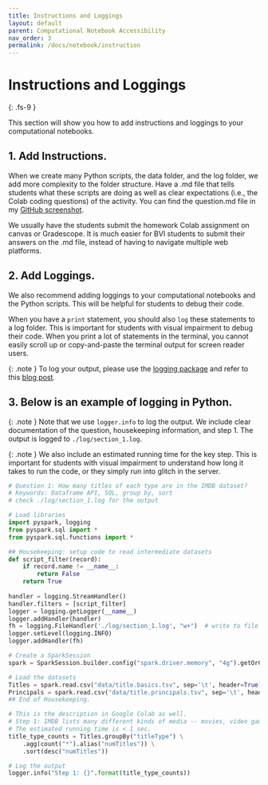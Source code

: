 ```yaml
---
title: Instructions and Loggings
layout: default
parent: Computational Notebook Accessibility
nav_order: 3
permalink: /docs/notebook/instruction
---
```


# Instructions and Loggings
{: .fs-9 }

This section will show you how to add instructions and loggings to your computational notebooks.

## 1. Add Instructions.

When we create many Python scripts, the data folder, and the log folder, we add more complexity to the folder structure. Have a .md file that tells students what these scripts are doing as well as clear expectations (i.e., the Colab coding questions) of the activity. You can find the question.md file in my [GitHub screenshot]({{site.baseurl}}/docs/notebook/organize#2-divide-the-colab-document-into-separate-python-scripts).

We usually have the students submit the homework Colab assignment on canvas or Gradescope. It is much easier for BVI students to submit their answers on the .md file, instead of having to navigate multiple web platforms. 

## 2. Add Loggings.

We also recommend adding loggings to your computational notebooks and the Python scripts. This will be helpful for students to debug their code. 

When you have a `print` statement, you should also `log` these statements to a log folder. This is important for students with visual impairment to debug their code. When you print a lot of statements in the terminal, you cannot easily scroll up or copy-and-paste the terminal output for screen reader users. 

{: .note }
To log your output, please use the [logging package](https://docs.python.org/3/library/logging.html) and refer to this [blog post](https://towardsdatascience.com/stop-using-print-and-start-using-logging-a3f50bc8ab0). 


## 3. Below is an example of logging in Python. 

{: .note }
Note that we use `logger.info` to log the output. We include clear documentation of the question, housekeeping information, and step 1. The output is logged to `./log/section_1.log`. 

{: .note }
We also include an estimated running time for the key step. This is important for students with visual impairment to understand how long it takes to run the code, or they simply run into glitch in the server.


```python
# Question 1: How many titles of each type are in the IMDB dataset?
# Keywords: Dataframe API, SQL, group by, sort
# check ./log/section_1.log for the output

# Load libraries
import pyspark, logging
from pyspark.sql import *
from pyspark.sql.functions import *

## Housekeeping: setup code to read intermediate datasets
def script_filter(record):
    if record.name != __name__:
        return False
    return True
    
handler = logging.StreamHandler()
handler.filters = [script_filter]
logger = logging.getLogger(__name__)
logger.addHandler(handler)
fh = logging.FileHandler('./log/section_1.log', "w+")  # write to file
logger.setLevel(logging.INFO)
logger.addHandler(fh)

# Create a SparkSession
spark = SparkSession.builder.config("spark.driver.memory", "4g").getOrCreate()

# Load the datasets
Titles = spark.read.csv("data/title.basics.tsv", sep='\t', header=True)
Principals = spark.read.csv("data/title.principals.tsv", sep='\t', header=True)
## End of Housekeeping.

# This is the description in Google Colab as well.
# Step 1: IMDB lists many different kinds of media -- movies, video games, TV episodes, etc. Let's group the IMDB titles by titleType and count how many records exist belonging to each title type:
# The estimated running time is < 1 sec.
title_type_counts = Titles.groupBy("titleType") \
    .agg(count("*").alias("numTitles")) \
    .sort(desc("numTitles"))

# Log the output
logger.info("Step 1: {}".format(title_type_counts))
```
